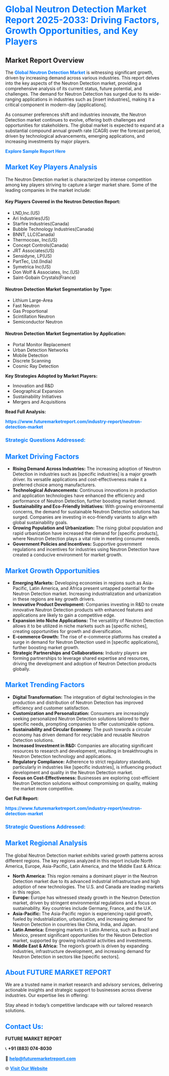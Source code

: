 <h1 style="color: #007BFF;">Global Neutron Detection Market Report 2025-2033: Driving Factors, Growth Opportunities, and Key Players</h1>

<section id="overview">
<h2>Market Report Overview</h2>
<p>The <a href="https://www.futuremarketreport.com/industry-report/neutron-detection-market" style="color: #007BFF; text-decoration: none;"><strong>Global Neutron Detection Market</strong></a> is witnessing significant growth, driven by increasing demand across various industries. This report delves into the key aspects of the Neutron Detection market, providing a comprehensive analysis of its current status, future potential, and challenges. The demand for Neutron Detection has surged due to its wide-ranging applications in industries such as [insert industries], making it a critical component in modern-day [applications].</p>
<p>As consumer preferences shift and industries innovate, the Neutron Detection market continues to evolve, offering both challenges and opportunities for stakeholders. The global market is expected to expand at a substantial compound annual growth rate (CAGR) over the forecast period, driven by technological advancements, emerging applications, and increasing investments by major players.</p>
</section>

<section id="overview">
<p><a href="https://www.futuremarketreport.com/request-sample/reportId=102990" style="color: #007BFF; text-decoration: none;"><strong>Explore Sample Report Here</strong></a></p>
</section>

<section id="key-players">
<h2 style="color: #007BFF;">Market Key Players Analysis</h2>
<p>The Neutron Detection market is characterized by intense competition among key players striving to capture a larger market share. Some of the leading companies in the market include:</p>
<h4>Key Players Covered in the Neutron Detection Report:</h4>
<ul><li>LND,Inc.(US)</li><li>Ari Industries(US)</li><li>Starfire Industries(Canada)</li><li>Bubble Technology Industries(Canada)</li><li>BNNT, LLC(Canada)</li><li>Thermocoax, Inc(US)</li><li>Concept Controls(Canada)</li><li>JRT Associates(US)</li><li>Sensidyne, LP(US)</li><li>PartTec, Ltd.(India)</li><li>Symetrica Inc(US)</li><li>Don Wolf &amp; Associates, Inc.(US)</li><li>Saint-Gobain Crystals(France)</li></ul>
<h4>Neutron Detection Market Segmentation by Type:</h4>
<ul><li>Lithium Large-Area</li><li>Fast Neutron</li><li>Gas Proportional</li><li>Scintillation Neutron</li><li>Semiconductor Neutron</li></ul>

<h4>Neutron Detection Market Segmentation by Application:</h4>
<ul><li>Portal Monitor Replacement</li><li>Urban Detection Networks</li><li>Mobile Detection</li><li>Discrete Scanning</li><li>Cosmic Ray Detection</li></ul>
<p><strong>Key Strategies Adopted by Market Players:</strong></p>
<ul>
<li>Innovation and R&D</li>
<li>Geographical Expansion</li>
<li>Sustainability Initiatives</li>
<li>Mergers and Acquisitions</li>
</ul>
</section>

<section>
<p><strong>Read Full Analysis: </strong></p><a href="https://www.futuremarketreport.com/industry-report/neutron-detection-market" style="color: #007BFF; text-decoration: none;"><strong>https://www.futuremarketreport.com/industry-report/neutron-detection-market</strong></a>
<h3 style="color: #007BFF;">Strategic Questions Addressed:</h3>
</section>

<section id="driving-factors">
<h2 style="color: #007BFF;">Market Driving Factors</h2>
<ul>
<li><strong>Rising Demand Across Industries:</strong> The increasing adoption of Neutron Detection in industries such as [specific industries] is a major growth driver. Its versatile applications and cost-effectiveness make it a preferred choice among manufacturers.</li>
<li><strong>Technological Advancements:</strong> Continuous innovations in production and application technologies have enhanced the efficiency and performance of Neutron Detection, further boosting market demand.</li>
<li><strong>Sustainability and Eco-Friendly Initiatives:</strong> With growing environmental concerns, the demand for sustainable Neutron Detection solutions has surged. Companies are investing in eco-friendly variants to align with global sustainability goals.</li>
<li><strong>Growing Population and Urbanization:</strong> The rising global population and rapid urbanization have increased the demand for [specific products], where Neutron Detection plays a vital role in meeting consumer needs.</li>
<li><strong>Government Policies and Incentives:</strong> Supportive government regulations and incentives for industries using Neutron Detection have created a conducive environment for market growth.</li>
</ul>
</section>

<section id="growth-opportunities">
<h2 style="color: #007BFF;">Market Growth Opportunities</h2>
<ul>
<li><strong>Emerging Markets:</strong> Developing economies in regions such as Asia-Pacific, Latin America, and Africa present untapped potential for the Neutron Detection market. Increasing industrialization and urbanization in these regions are key growth drivers.</li>
<li><strong>Innovative Product Development:</strong> Companies investing in R&D to create innovative Neutron Detection products with enhanced features and applications are likely to gain a competitive edge.</li>
<li><strong>Expansion into Niche Applications:</strong> The versatility of Neutron Detection allows it to be utilized in niche markets such as [specific niches], creating opportunities for growth and diversification.</li>
<li><strong>E-commerce Growth:</strong> The rise of e-commerce platforms has created a surge in demand for Neutron Detection used in [specific applications], further boosting market growth.</li>
<li><strong>Strategic Partnerships and Collaborations:</strong> Industry players are forming partnerships to leverage shared expertise and resources, driving the development and adoption of Neutron Detection products globally.</li>
</ul>
</section>

<section id="trending-factors">
<h2 style="color: #007BFF;">Market Trending Factors</h2>
<ul>
<li><strong>Digital Transformation:</strong> The integration of digital technologies in the production and distribution of Neutron Detection has improved efficiency and customer satisfaction.</li>
<li><strong>Customization and Personalization:</strong> Consumers are increasingly seeking personalized Neutron Detection solutions tailored to their specific needs, prompting companies to offer customizable options.</li>
<li><strong>Sustainability and Circular Economy:</strong> The push towards a circular economy has driven demand for recyclable and reusable Neutron Detection solutions.</li>
<li><strong>Increased Investment in R&D:</strong> Companies are allocating significant resources to research and development, resulting in breakthroughs in Neutron Detection technology and applications.</li>
<li><strong>Regulatory Compliance:</strong> Adherence to strict regulatory standards, particularly in industries like [specific industries], is influencing product development and quality in the Neutron Detection market.</li>
<li><strong>Focus on Cost-Effectiveness:</strong> Businesses are exploring cost-efficient Neutron Detection solutions without compromising on quality, making the market more competitive.</li>
</ul>
</section>

<section>
<p><strong>Get Full Report: </strong></p><a href="https://www.futuremarketreport.com/industry-report/neutron-detection-market" style="color: #007BFF; text-decoration: none;"><strong>https://www.futuremarketreport.com/industry-report/neutron-detection-market</strong></a>
<h3 style="color: #007BFF;">Strategic Questions Addressed:</h3>
</section>


<section id="regional-analysis">
<h2 style="color: #007BFF;">Market Regional Analysis</h2>
<p>The global Neutron Detection market exhibits varied growth patterns across different regions. The key regions analyzed in this report include North America, Europe, Asia-Pacific, Latin America, and the Middle East & Africa:</p>
<ul>
<li><strong>North America:</strong> This region remains a dominant player in the Neutron Detection market due to its advanced industrial infrastructure and high adoption of new technologies. The U.S. and Canada are leading markets in this region.</li>
<li><strong>Europe:</strong> Europe has witnessed steady growth in the Neutron Detection market, driven by stringent environmental regulations and a focus on sustainability. Key countries include Germany, France, and the U.K.</li>
<li><strong>Asia-Pacific:</strong> The Asia-Pacific region is experiencing rapid growth, fueled by industrialization, urbanization, and increasing demand for Neutron Detection in countries like China, India, and Japan.</li>
<li><strong>Latin America:</strong> Emerging markets in Latin America, such as Brazil and Mexico, present significant opportunities for the Neutron Detection market, supported by growing industrial activities and investments.</li>
<li><strong>Middle East & Africa:</strong> The region’s growth is driven by expanding industries, infrastructure development, and increasing demand for Neutron Detection in sectors like [specific sectors].</li>
</ul>
</section>

<footer>
<h2 style="color: #007BFF;">About FUTURE MARKET REPORT</h2>
<p>We are a trusted name in market research and advisory services, delivering actionable insights and strategic support to businesses across diverse industries. Our expertise lies in offering:</p>

<p>Stay ahead in today’s competitive landscape with our tailored research solutions.</p>

<h2 style="color: #007BFF;">Contact Us:</h2>
<p><strong>FUTURE MARKET REPORT</strong></p>
<p>📞 <strong>+91 (883) 074-8030</strong></p>
<p>📧 <strong><a href="mailto:help@futuremarketreport.com" style="color: #007BFF;">help@futuremarketreport.com</a></strong></p>
<p>🌐 <strong><a href="https://www.futuremarketreport.com/" style="color: #007BFF;">Visit Our Website</a></strong></p>
</footer>